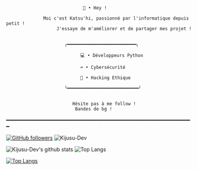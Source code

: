 							     🌴 • Hey !

				  Moi c'est Katsu'hi, passionné par l'informatique depuis petit !
				       J'essaye de m'améliorer et de partager mes projet ! 


						  ╭━━━━━━━━━━━━━━━━━━━━━━━━━━╮

					            💻 • Développeurs Python

					            ⌨️ • Cybersécurité

					            📱 • Hacking Ethique 
	
						  ╰━━━━━━━━━━━━━━━━━━━━━━━━━━━╯
							
							
						     Hésite pas à me follow !
							  Bandes de bg !
									 
━━━━━━━━━━━━━━━━━━━━━━━━━━━━━━━━━━━━━━━━━━━━━━━━━━━━━━━━━━━━

[![GitHub followers](https://img.shields.io/github/followers/Kijusu-Dev?label=Follow&color=blueviolet&style=flat-square&logo=GitHub)](https://github.com/Kijusu-Dev/?tab=follow)
![Kijusu-Dev](https://komarev.com/ghpvc/?username=Kijusu-Dev&color=blueviolet&style=flat-square)

![Kijusu-Dev's github stats](https://github-readme-stats.vercel.app/api?username=Kijusu-Dev&show_icons=true&hide_border=true&theme=radical&cache_seconds=1800&include_all_commits=true&count_private=true&line_height=24px) 
![Top Langs](https://github-readme-stats.vercel.app/api/top-langs/?username=Kijusu-Dev&layout=compact&theme=radical&cache_seconds=1800&langs_count=1000&hide_border=true)

[![Top Langs](https://github-readme-stats.vercel.app/api/top-langs/?username=Kijusu-Dev&layout=compact)](https://github.com/Kijusu-Dev/github-readme-stats)
